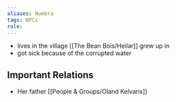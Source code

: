 ```yaml
---
aliases: Numbra
tags: NPCs
role: 
---
```


- lives in the village [[The Bean Bois/Heilar]] grew up in
- got sick because of the corrupted water

## Important Relations
* Her father [[People & Groups/Oland Kelvaris]]